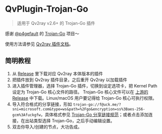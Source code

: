 # QvPlugin-Trojan-Go
> 适用于 Qv2ray v2.6+ 的 Trojan-Go 插件

感谢 [@p4gefault](https://github.com/p4gefau1t) 的 [Trojan-Go](https://github.com/p4gefau1t/trojan-go) 项目～

使用方法请参见 [Qv2ray 插件文档](https://qv2ray.github.io/plugins/usage.html)。

## 简明教程
1. 从 [Release](https://github.com/Qv2ray/QvPlugin-Trojan-Go/releases) 里下载对应 Qv2ray 本体版本的插件
2. 把插件放到 Qv2ray 插件目录，之后重开 Qv2ray 以加载插件
3. 进入插件管理器，选择 Trojan-Go 插件，切换到设定选项卡，把 Kernel Path 设定为 Trojan-Go 核心文件的路径。 Trojan-Go 核心文件可以在 [上游的 Release](https://github.com/p4gefau1t/trojan-go/releases) 中下载。Linux/macOS 用户要记得给 Trojan-Go 核心可执行权限。
4. 导入符合格式的分享链接，形如 `trojan-go://f@uck.me/?sni=microsoft.com&type=ws&path=%2Fgo&encryption=ss%3Baes-256-gcm%3Afuckgfw`，具体格式参见 [Trojan-Go 分享链接规范](https://github.com/p4gefau1t/trojan-go/issues/132)；或者点击添加连接，在出站类型选择 Trojan-Go，之后手动编辑设置。
5. 双击你导入/创建的节点，大功告成。
